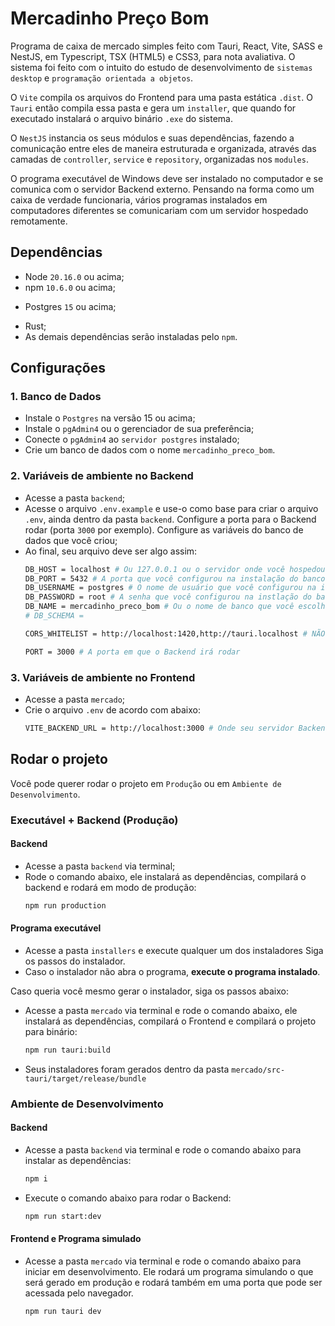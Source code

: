 # Mercadinho Preço Bom

Programa de caixa de mercado simples feito com Tauri, React, Vite, SASS e NestJS, em Typescript, TSX (HTML5) e CSS3, para nota avaliativa. O sistema foi feito com o intuito do estudo de desenvolvimento de `sistemas desktop` e `programação orientada a objetos`.

O ``Vite`` compila os arquivos do Frontend para uma pasta estática `.dist`. O `Tauri` então compila essa pasta e gera um `installer`, que quando for executado instalará o arquivo binário `.exe` do sistema.

O `NestJS` instancia os seus módulos e suas dependências, fazendo a comunicação entre eles de maneira estruturada e organizada, através das camadas de `controller`, `service` e `repository`, organizadas nos `modules`.

O programa executável de Windows deve ser instalado no computador e se comunica com o servidor Backend externo. Pensando na forma como um caixa de verdade funcionaria, vários programas instalados em computadores diferentes se comunicariam com um servidor hospedado remotamente.

## Dependências

* Node ``20.16.0`` ou acima;
* npm ``10.6.0`` ou acima;
- Postgres `15` ou acima;
* Rust;
* As demais dependências serão instaladas pelo `npm`.

## Configurações

### 1. Banco de Dados
- Instale o ``Postgres`` na versão 15 ou acima;
- Instale o `pgAdmin4` ou o gerenciador de sua preferência;
- Conecte o `pgAdmin4` ao `servidor postgres` instalado;
- Crie um banco de dados com o nome ``mercadinho_preco_bom``.

### 2. Variáveis de ambiente no Backend
- Acesse a pasta `backend`;
- Acesse o arquivo `.env.example` e use-o como base para criar o arquivo `.env`, ainda dentro da pasta `backend`. Configure a porta para o Backend rodar (porta `3000` por exemplo). Configure as variáveis do banco de dados que você criou;
- Ao final, seu arquivo deve ser algo assim:
    ```bash
    DB_HOST = localhost # Ou 127.0.0.1 ou o servidor onde você hospedou seu banco de dados
    DB_PORT = 5432 # A porta que você configurou na instalação do banco
    DB_USERNAME = postgres # O nome de usuário que você configurou na instlação do banco de dados
    DB_PASSWORD = root # A senha que você configurou na instlação do banco de dados
    DB_NAME = mercadinho_preco_bom # Ou o nome de banco que você escolheu
    # DB_SCHEMA =

    CORS_WHITELIST = http://localhost:1420,http://tauri.localhost # NÃO ALTERE. tauri.localhost é a origem que o tauri usa para enviar as requisições quando compilado em exe.

    PORT = 3000 # A porta em que o Backend irá rodar
    ```
### 3. Variáveis de ambiente no Frontend
- Acesse a pasta `mercado`;
- Crie o arquivo `.env` de acordo com abaixo:
    ```bash
    VITE_BACKEND_URL = http://localhost:3000 # Onde seu servidor Backend está hospedado
    ```
## Rodar o projeto
Você pode querer rodar o projeto em `Produção` ou em `Ambiente de Desenvolvimento`.

### Executável + Backend (Produção)
#### Backend
- Acesse a pasta `backend` via terminal;
- Rode o comando abaixo, ele instalará as dependências, compilará o backend e rodará em modo de produção:
    ```bash
    npm run production
    ```
#### Programa executável

- Acesse a pasta `installers` e execute qualquer um dos instaladores Siga os passos do instalador.
- Caso o instalador não abra o programa, <b>execute o programa instalado</b>.

Caso queria você mesmo gerar o instalador, siga os passos abaixo:
- Acesse a pasta `mercado` via terminal e rode o comando abaixo, ele instalará as dependências, compilará o Frontend e compilará o projeto para binário:
    ```bash
    npm run tauri:build
    ```
- Seus instaladores foram gerados dentro da pasta `mercado/src-tauri/target/release/bundle`
### Ambiente de Desenvolvimento
#### Backend
- Acesse a pasta `backend` via terminal e rode o comando abaixo para instalar as dependências:
    ```bash
    npm i
    ```
- Execute o comando abaixo para rodar o Backend:
    ```bash
    npm run start:dev
    ```
#### Frontend e Programa simulado
- Acesse a pasta `mercado` via terminal e rode o comando abaixo para iniciar em desenvolvimento. Ele rodará um programa simulando o que será gerado em produção e rodará também em uma porta que pode ser acessada pelo navegador.
    ```bash
    npm run tauri dev
    ```